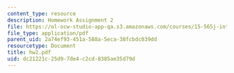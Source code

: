 ```yaml
---
content_type: resource
description: Homework Assignment 2
file: https://ol-ocw-studio-app-qa.s3.amazonaws.com/courses/15-565j-integrating-esystems-global-information-systems-spring-2002/dc21221c25d97de4c2cd8385ae35d79d_hw2.pdf
file_type: application/pdf
parent_uid: 2a74ef93-451a-588a-5eca-38fcbdc039dd
resourcetype: Document
title: hw2.pdf
uid: dc21221c-25d9-7de4-c2cd-8385ae35d79d
---
```

